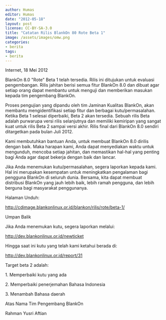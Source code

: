 ```yaml
---
author: Humas
editor: Humas
date: "2012-05-18"
layout: post
license: CC-BY-SA-3.0
title: "Catatan Rilis BlankOn 80 Rote Beta 1"
image: /assets/images/omw.png
categories:
- berita
tags:
- berita
---
```


Internet, 18 Mei 2012

  

BlankOn 8.0 "Rote" Beta 1 telah tersedia. Rilis ini ditujukan untuk evaluasi
pengembangan. Rilis jahitan berisi semua fitur BlankOn 8.0 dan dibuat agar
setiap orang dapat membantu untuk menguji dan memberikan masukan kepada tim
pengembang BlankOn.

Proses pengujian yang dipandu oleh tim Jaminan Kualitas BlankOn, akan membantu
mengidentifikasi setiap fitur dan berbagai kutu/permasalahan. Ketika Beta 1
selesai diperbaiki, Beta 2 akan tersedia. Sebuah rilis Beta adalah purwarupa
versi rilis selanjutnya dan memiliki kemiripan yang sangat kuat untuk rilis
Beta 2 sampai versi akhir. Rilis final dari BlankOn 8.0 sendiri ditargetkan
pada bulan Juli 2012.

Kami membutuhkan bantuan Anda, untuk membuat BlankOn 8.0 dirilis dengan baik.
Maka harapan kami, Anda dapat menyediakan waktu untuk mengunduh, mencoba
setiap jahitan, dan memastikan hal-hal yang penting bagi Anda agar dapat
bekerja dengan baik dan lancar.

Jika Anda menemukan kutu/permasalahan, segera laporkan kepada kami. Hal ini
merupakan kesempatan untuk meningkatkan pengalaman bagi pengguna BlankOn di
seluruh dunia. Bersama, kita dapat membuat distribusi BlankOn yang jauh lebih
baik, lebih ramah pengguna, dan lebih berguna bagi masyarakat penggunanya.

  

Halaman Unduh:

<http://cdimage.blankonlinux.or.id/blankon/rilis/rote/beta-1/>

Umpan Balik

Jika Anda menemukan kutu, segera laporkan melalui:

<http://dev.blankonlinux.or.id/newticket>

Hingga saat ini kutu yang telah kami ketahui berada di:

<http://dev.blankonlinux.or.id/report/31>

  

Target beta 2 adalah:

1\. Memperbaiki kutu yang ada

2\. Memperbaiki penerjemahan Bahasa Indonesia

3\. Menambah Bahasa daerah



Atas Nama Tim Pengembang BlankOn



Rahman Yusri Aftian


    